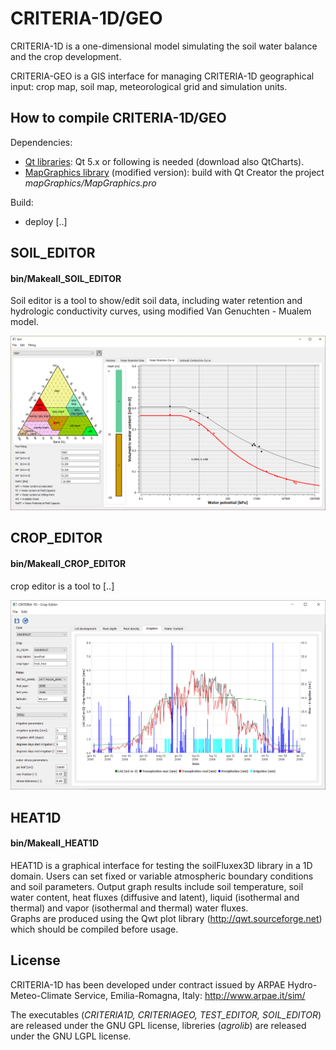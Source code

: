 # CRITERIA-1D/GEO
CRITERIA-1D is a one-dimensional model simulating the soil water balance and the crop development.

CRITERIA-GEO is a GIS interface for managing CRITERIA-1D geographical input: crop map, soil map, meteorological grid and simulation units.

## How to compile CRITERIA-1D/GEO
Dependencies:
- [Qt libraries](https://www.qt.io/download-qt-installer): Qt 5.x or following is needed (download also QtCharts).
- [MapGraphics library](https://github.com/raptorswing/MapGraphics) (modified version): build with Qt Creator the project *mapGraphics/MapGraphics.pro*

Build:
- deploy [..]

## SOIL_EDITOR
#### bin/Makeall_SOIL_EDITOR
Soil editor is a tool to show/edit soil data, including water retention and hydrologic conductivity curves, using modified Van Genuchten - Mualem model.

![](https://github.com/ARPA-SIMC/CRITERIA1D/blob/master/DOC/img/soilEditor.png)

## CROP_EDITOR
#### bin/Makeall_CROP_EDITOR
crop editor is a tool to [..]

![](https://github.com/ARPA-SIMC/CRITERIA1D/blob/master/DOC/img/cropEditor.png)

## HEAT1D 
#### bin/Makeall_HEAT1D
HEAT1D is a graphical interface for testing the soilFluxex3D library in a 1D domain. Users can set fixed or variable atmospheric boundary conditions and soil parameters. Output graph results include soil temperature, soil water content, heat fluxes (diffusive and latent), liquid (isothermal and thermal) and vapor (isothermal and thermal) water fluxes.  
Graphs are produced using the Qwt plot library (http://qwt.sourceforge.net) which should be compiled before usage.



## License
CRITERIA-1D has been developed under contract issued by 
ARPAE Hydro-Meteo-Climate Service, Emilia-Romagna, Italy: http://www.arpae.it/sim/

The executables (*CRITERIA1D, CRITERIAGEO, TEST_EDITOR, SOIL_EDITOR*) are released under the GNU GPL license, libreries (*agrolib*) are released under the GNU LGPL license.
